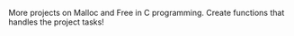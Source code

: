 More projects on Malloc and Free in C programming. Create functions that handles the project tasks!
